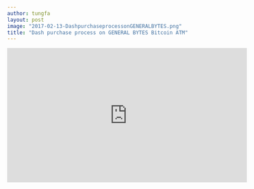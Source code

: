 ```yaml
---
author: tungfa
layout: post
image: "2017-02-13-DashpurchaseprocessonGENERALBYTES.png"
title: "Dash purchase process on GENERAL BYTES Bitcoin ATM"
---
```

<iframe width="560" height="315" src="https://www.youtube.com/embed/lnag0M4H2zE" frameborder="0" allowfullscreen></iframe>
